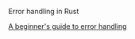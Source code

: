 Error handling in Rust

[A beginner's guide to error handling](https://dev.to/seanchen1991/a-beginner-s-guide-to-handling-errors-in-rust-40k2)
